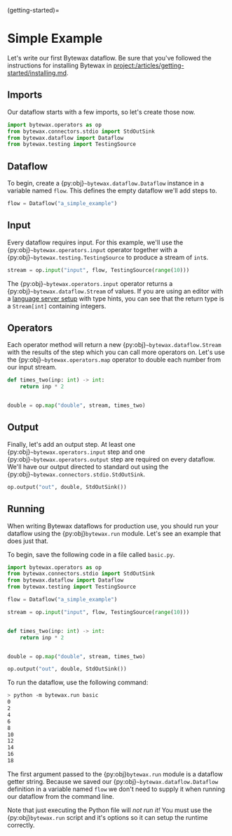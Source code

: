 (getting-started)=
# Simple Example

Let's write our first Bytewax dataflow. Be sure that you've followed
the instructions for installing Bytewax in
<project:/articles/getting-started/installing.md>.

## Imports

Our dataflow starts with a few imports, so let's create those now.

```python
import bytewax.operators as op
from bytewax.connectors.stdio import StdOutSink
from bytewax.dataflow import Dataflow
from bytewax.testing import TestingSource
```

## Dataflow

To begin, create a {py:obj}`~bytewax.dataflow.Dataflow` instance in a
variable named `flow`. This defines the empty dataflow we'll add steps
to.

```python
flow = Dataflow("a_simple_example")
```

## Input

Every dataflow requires input. For this example, we'll use the
{py:obj}`~bytewax.operators.input` operator together with a
{py:obj}`~bytewax.testing.TestingSource` to produce a stream of
`int`s.


```python
stream = op.input("input", flow, TestingSource(range(10)))
```

The {py:obj}`~bytewax.operators.input` operator returns a
{py:obj}`~bytewax.dataflow.Stream` of values. If you are using an
editor with a [language server setup](#lsp) with type hints, you can
see that the return type is a `Stream[int]` containing integers.

## Operators

Each operator method will return a new
{py:obj}`~bytewax.dataflow.Stream` with the results of the step which
you can call more operators on. Let's use the
{py:obj}`~bytewax.operators.map` operator to double each number from
our input stream.

```python
def times_two(inp: int) -> int:
    return inp * 2


double = op.map("double", stream, times_two)
```

## Output

Finally, let's add an output step. At least one
{py:obj}`~bytewax.operators.input` step and one
{py:obj}`~bytewax.operators.output` step are required on every
dataflow. We'll have our output directed to standard out using the
{py:obj}`~bytewax.connectors.stdio.StdOutSink`.

```python
op.output("out", double, StdOutSink())
```

## Running

When writing Bytewax dataflows for production use, you should run your
dataflow using the {py:obj}`bytewax.run` module. Let's see an example
that does just that.

To begin, save the following code in a file called `basic.py`.

```python
import bytewax.operators as op
from bytewax.connectors.stdio import StdOutSink
from bytewax.dataflow import Dataflow
from bytewax.testing import TestingSource

flow = Dataflow("a_simple_example")

stream = op.input("input", flow, TestingSource(range(10)))


def times_two(inp: int) -> int:
    return inp * 2


double = op.map("double", stream, times_two)

op.output("out", double, StdOutSink())
```
To run the dataflow, use the following command:

```bash
> python -m bytewax.run basic
0
2
4
6
8
10
12
14
16
18
```

The first argument passed to the {py:obj}`bytewax.run` module is a
dataflow getter string. Because we saved our
{py:obj}`~bytewax.dataflow.Dataflow` definition in a variable named
`flow` we don't need to supply it when running our dataflow from the
command line.

Note that just executing the Python file will _not run it!_ You must
use the {py:obj}`bytewax.run` script and it's options so it can setup
the runtime correctly.
